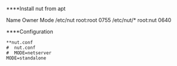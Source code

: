 ****Install nut from apt

Name      Owner      Mode
/etc/nut  root:root  0755
/etc/nut/*  root:nut  0640

****Configuration
```
**nut.conf
#  nut.conf
#  MODE=netserver
MODE=standalone

```
